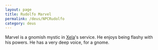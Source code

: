 ```yaml
---
layout: page
title: Rudolfo Marvel
permalink: /deus/NPCRudolfo
category: deus
---
```

Marvel is a gnomish mystic in [Xela](NPCXela)'s service. He enjoys being flashy with his powers. He has a very deep voice, for a gnome.
